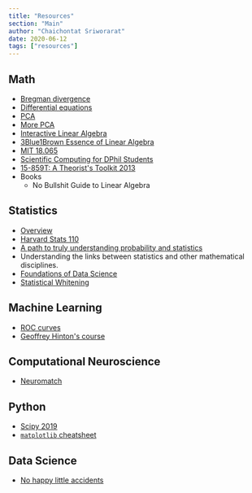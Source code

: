```yaml
---
title: "Resources"
section: "Main"
author: "Chaichontat Sriworarat"
date: 2020-06-12
tags: ["resources"]
---
```


## Math

- [Bregman divergence](http://mark.reid.name/blog/meet-the-bregman-divergences.html)
- [Differential equations](https://www.jirka.org/diffyqs/)
- [PCA](https://stats.stackexchange.com/questions/217995/what-is-an-intuitive-explanation-for-how-pca-turns-from-a-geometric-problem-wit)
- [More PCA](https://stats.stackexchange.com/questions/10251/what-is-the-objective-function-of-pca/10256#10256)
- [Interactive Linear Algebra](https://textbooks.math.gatech.edu/ila/)
- [3Blue1Brown Essence of Linear Algebra](https://www.youtube.com/watch?v=fNk_zzaMoSs&list=PLZHQObOWTQDPD3MizzM2xVFitgF8hE_ab)
- [MIT 18.065](https://www.youtube.com/playlist?list=PLUl4u3cNGP63oMNUHXqIUcrkS2PivhN3k)
- [Scientific Computing for DPhil Students](http://podcasts.ox.ac.uk/series/scientific-computing-dphil-students)
- [15-859T: A Theorist's Toolkit 2013](http://www.cs.cmu.edu/~odonnell/toolkit13/)
- Books
  - No Bullshit Guide to Linear Algebra

## Statistics

- [Overview](https://statsthinking21.github.io/statsthinking21-core-site/doing-reproducible-research.html)
- [Harvard Stats 110](https://www.youtube.com/playlist?list=PL2SOU6wwxB0uwwH80KTQ6ht66KWxbzTIo)
- [A path to truly understanding probability and statistics](https://math.stackexchange.com/questions/436415/a-path-to-truly-understanding-probability-and-statistics)
- Understanding the links between statistics and other mathematical disciplines.
- [Foundations of Data Science](https://www.microsoft.com/en-us/research/publication/foundations-of-data-science-2/)
- [Statistical Whitening](https://joelouismarino.github.io/posts/2017/08/statistical_whitening/)

## Machine Learning

- [ROC curves](https://acutecaretesting.org/en/articles/roc-curves-what-are-they-and-how-are-they-used)
- [Geoffrey Hinton's course](https://www.youtube.com/playlist?list=PLoRl3Ht4JOcdU872GhiYWf6jwrk_SNhz9)

## Computational Neuroscience

- [Neuromatch](https://github.com/NeuromatchAcademy/precourse)

## Python

- [Scipy 2019](https://www.youtube.com/playlist?list=PLYx7XA2nY5GcDQblpQ_M1V3PQPoLWiDAC)
- [`matplotlib` cheatsheet](https://github.com/matplotlib/cheatsheets/)

## Data Science

- [No happy little accidents](https://medium.com/s/story/no-happy-little-accidents-8663540763f8)
